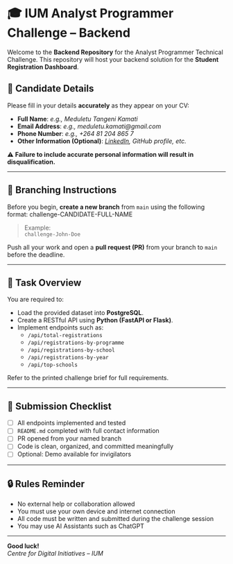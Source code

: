 # 🎓 IUM Analyst Programmer Challenge – Backend

Welcome to the **Backend Repository** for the Analyst Programmer Technical Challenge. This repository will host your backend solution for the **Student Registration Dashboard**.

## 👤 Candidate Details

Please fill in your details **accurately** as they appear on your CV:

- **Full Name**: _e.g., Meduletu Tangeni Kamati_  
- **Email Address**: _e.g., meduletu.kamati@gmail.com_  
- **Phone Number**: _e.g., +264 81 204 865 7_  
- **Other Information (Optional)**: _[LinkedIn](https://github.com/alien-code-hunter), GitHub profile, etc._

⚠️ **Failure to include accurate personal information will result in disqualification.**

---

## 🔀 Branching Instructions

Before you begin, **create a new branch** from `main` using the following format: challenge-CANDIDATE-FULL-NAME
> Example:  
> `challenge-John-Doe`

Push all your work and open a **pull request (PR)** from your branch to `main` before the deadline.

---

## 📜 Task Overview

You are required to:
- Load the provided dataset into **PostgreSQL**.
- Create a RESTful API using **Python (FastAPI or Flask)**.
- Implement endpoints such as:
  - `/api/total-registrations`
  - `/api/registrations-by-programme`
  - `/api/registrations-by-school`
  - `/api/registrations-by-year`
  - `/api/top-schools`

Refer to the printed challenge brief for full requirements.

---

## 📄 Submission Checklist

- [ ] All endpoints implemented and tested
- [ ] `README.md` completed with full contact information
- [ ] PR opened from your named branch
- [ ] Code is clean, organized, and committed meaningfully
- [ ] Optional: Demo available for invigilators

---

## 🔒 Rules Reminder

- No external help or collaboration allowed
- You must use your own device and internet connection
- All code must be written and submitted during the challenge session
- You may use AI Assistants such as ChatGPT

---

**Good luck!**  
*Centre for Digital Initiatives – IUM*
